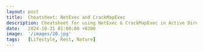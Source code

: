 ```yaml
---
layout: post
title:  Cheatsheet: NetExec and CrackMapExec
description: Cheatsheet for using NetExec & CrackMapExec in Active Directory Environments
date:   2024-10-31 01:00:00 +0300
image:  '/images/20.jpg'
tags:   [Lifestyle, Rest, Nature]
---
```


